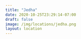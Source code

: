 ```yaml
---
title: "Jedha"
date: 2020-10-25T23:29:14-07:00
draft: false
image: /img/locations/jedha.png
layout: location
---
```


